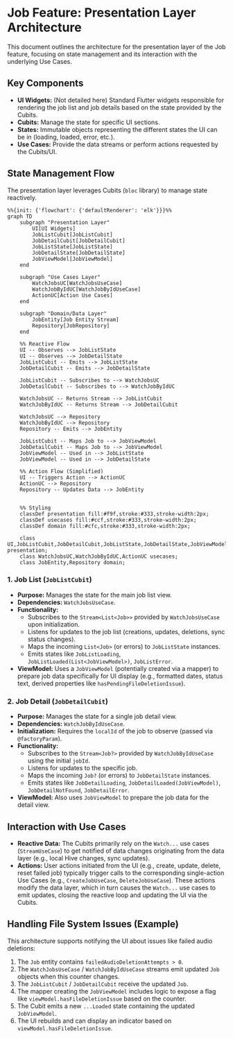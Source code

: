 # Job Feature: Presentation Layer Architecture

This document outlines the architecture for the presentation layer of the Job feature, focusing on state management and its interaction with the underlying Use Cases.

## Key Components

- **UI Widgets:** (Not detailed here) Standard Flutter widgets responsible for rendering the job list and job details based on the state provided by the Cubits.
- **Cubits:** Manage the state for specific UI sections.
- **States:** Immutable objects representing the different states the UI can be in (loading, loaded, error, etc.).
- **Use Cases:** Provide the data streams or perform actions requested by the Cubits/UI.

## State Management Flow

The presentation layer leverages Cubits (`bloc` library) to manage state reactively.

```mermaid
%%{init: {'flowchart': {'defaultRenderer': 'elk'}}}%%
graph TD
    subgraph "Presentation Layer"
        UI[UI Widgets]
        JobListCubit[JobListCubit]
        JobDetailCubit[JobDetailCubit]
        JobListState[JobListState]
        JobDetailState[JobDetailState]
        JobViewModel[JobViewModel]
    end

    subgraph "Use Cases Layer"
        WatchJobsUC[WatchJobsUseCase]
        WatchJobByIdUC[WatchJobByIdUseCase]
        ActionUC[Action Use Cases]
    end

    subgraph "Domain/Data Layer"
        JobEntity[Job Entity Stream]
        Repository[JobRepository]
    end

    %% Reactive Flow
    UI -- Observes --> JobListState
    UI -- Observes --> JobDetailState
    JobListCubit -- Emits --> JobListState
    JobDetailCubit -- Emits --> JobDetailState

    JobListCubit -- Subscribes to --> WatchJobsUC
    JobDetailCubit -- Subscribes to --> WatchJobByIdUC

    WatchJobsUC -- Returns Stream --> JobListCubit
    WatchJobByIdUC -- Returns Stream --> JobDetailCubit

    WatchJobsUC --> Repository
    WatchJobByIdUC --> Repository
    Repository -- Emits --> JobEntity

    JobListCubit -- Maps Job to --> JobViewModel
    JobDetailCubit -- Maps Job to --> JobViewModel
    JobViewModel -- Used in --> JobListState
    JobViewModel -- Used in --> JobDetailState

    %% Action Flow (Simplified)
    UI -- Triggers Action --> ActionUC
    ActionUC --> Repository
    Repository -- Updates Data --> JobEntity


    %% Styling
    classDef presentation fill:#f9f,stroke:#333,stroke-width:2px;
    classDef usecases fill:#ccf,stroke:#333,stroke-width:2px;
    classDef domain fill:#cfc,stroke:#333,stroke-width:2px;

    class UI,JobListCubit,JobDetailCubit,JobListState,JobDetailState,JobViewModel presentation;
    class WatchJobsUC,WatchJobByIdUC,ActionUC usecases;
    class JobEntity,Repository domain;

```

### 1. Job List (`JobListCubit`)

- **Purpose:** Manages the state for the main job list view.
- **Dependencies:** `WatchJobsUseCase`.
- **Functionality:**
    - Subscribes to the `Stream<List<Job>>` provided by `WatchJobsUseCase` upon initialization.
    - Listens for updates to the job list (creations, updates, deletions, sync status changes).
    - Maps the incoming `List<Job>` (or errors) to `JobListState` instances.
    - Emits states like `JobListLoading`, `JobListLoaded(List<JobViewModel>)`, `JobListError`.
- **ViewModel:** Uses a `JobViewModel` (potentially created via a mapper) to prepare job data specifically for UI display (e.g., formatted dates, status text, derived properties like `hasPendingFileDeletionIssue`).

### 2. Job Detail (`JobDetailCubit`)

- **Purpose:** Manages the state for a single job detail view.
- **Dependencies:** `WatchJobByIdUseCase`.
- **Initialization:** Requires the `localId` of the job to observe (passed via `@factoryParam`).
- **Functionality:**
    - Subscribes to the `Stream<Job?>` provided by `WatchJobByIdUseCase` using the initial `jobId`.
    - Listens for updates to the specific job.
    - Maps the incoming `Job?` (or errors) to `JobDetailState` instances.
    - Emits states like `JobDetailLoading`, `JobDetailLoaded(JobViewModel)`, `JobDetailNotFound`, `JobDetailError`.
- **ViewModel:** Also uses `JobViewModel` to prepare the job data for the detail view.

## Interaction with Use Cases

- **Reactive Data:** The Cubits primarily rely on the `Watch...` use cases (`StreamUseCase`) to get notified of data changes originating from the data layer (e.g., local Hive changes, sync updates).
- **Actions:** User actions initiated from the UI (e.g., create, update, delete, reset failed job) typically trigger calls to the corresponding single-action Use Cases (e.g., `CreateJobUseCase`, `DeleteJobUseCase`). These actions modify the data layer, which in turn causes the `Watch...` use cases to emit updates, closing the reactive loop and updating the UI via the Cubits.

## Handling File System Issues (Example)

This architecture supports notifying the UI about issues like failed audio deletions:

1.  The `Job` entity contains `failedAudioDeletionAttempts > 0`.
2.  The `WatchJobsUseCase` / `WatchJobByIdUseCase` streams emit updated `Job` objects when this counter changes.
3.  The `JobListCubit` / `JobDetailCubit` receive the updated `Job`.
4.  The mapper creating the `JobViewModel` includes logic to expose a flag like `viewModel.hasFileDeletionIssue` based on the counter.
5.  The Cubit emits a new `...Loaded` state containing the updated `JobViewModel`.
6.  The UI rebuilds and can display an indicator based on `viewModel.hasFileDeletionIssue`. 